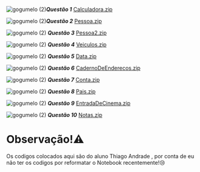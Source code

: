 
![gogumelo (2)](https://github.com/Perezz21/Programa-o-Orientada-ao-Objeto/assets/163039538/abcdfe8d-18b1-47fc-85ad-38f4d53131c9)***Questão 1***
[Calculadora.zip](https://github.com/user-attachments/files/16167993/Calculadora.zip)

![gogumelo (2)](https://github.com/Perezz21/Programa-o-Orientada-ao-Objeto/assets/163039538/abcdfe8d-18b1-47fc-85ad-38f4d53131c9)***Questão 2***
[Pessoa.zip](https://github.com/user-attachments/files/16168019/Pessoa.zip)

![gogumelo (2)](https://github.com/Perezz21/Programa-o-Orientada-ao-Objeto/assets/163039538/abcdfe8d-18b1-47fc-85ad-38f4d53131c9) ***Questão 3***
[Pessoa2.zip](https://github.com/user-attachments/files/16168066/Pessoa2.zip)

![gogumelo (2)](https://github.com/Perezz21/Programa-o-Orientada-ao-Objeto/assets/163039538/abcdfe8d-18b1-47fc-85ad-38f4d53131c9) ***Questão 4***
[Veiculos.zip](https://github.com/user-attachments/files/16168034/Veiculos.zip)

![gogumelo (2)](https://github.com/Perezz21/Programa-o-Orientada-ao-Objeto/assets/163039538/abcdfe8d-18b1-47fc-85ad-38f4d53131c9) ***Questão 5***
[Data.zip](https://github.com/user-attachments/files/16168070/Data.zip)

![gogumelo (2)](https://github.com/Perezz21/Programa-o-Orientada-ao-Objeto/assets/163039538/abcdfe8d-18b1-47fc-85ad-38f4d53131c9) ***Questão 6***
[CadernoDeEnderecos.zip](https://github.com/user-attachments/files/16168072/CadernoDeEnderecos.zip)

![gogumelo (2)](https://github.com/Perezz21/Programa-o-Orientada-ao-Objeto/assets/163039538/abcdfe8d-18b1-47fc-85ad-38f4d53131c9) ***Questão 7***
[Conta.zip](https://github.com/user-attachments/files/16168079/Conta.zip)

![gogumelo (2)](https://github.com/Perezz21/Programa-o-Orientada-ao-Objeto/assets/163039538/abcdfe8d-18b1-47fc-85ad-38f4d53131c9) ***Questão 8***
[Pais.zip](https://github.com/user-attachments/files/16168085/Pais.zip)

![gogumelo (2)](https://github.com/Perezz21/Programa-o-Orientada-ao-Objeto/assets/163039538/abcdfe8d-18b1-47fc-85ad-38f4d53131c9) ***Questão 9***
[EntradaDeCinema.zip](https://github.com/user-attachments/files/16168087/EntradaDeCinema.zip)

![gogumelo (2)](https://github.com/Perezz21/Programa-o-Orientada-ao-Objeto/assets/163039538/abcdfe8d-18b1-47fc-85ad-38f4d53131c9) ***Questão 10***
[Notas.zip](https://github.com/user-attachments/files/16168091/Notas.zip)

# Observação!⚠️
Os codigos colocados aqui são do aluno Thiago Andrade , por conta de eu não ter os codigos por reformatar o Notebook recentemente!😢
